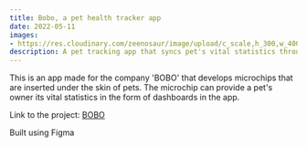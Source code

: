 ```yaml
---
title: Bobo, a pet health tracker app
date: 2022-05-11
images:
- https://res.cloudinary.com/zeenosaur/image/upload/c_scale,h_300,w_400/v1653475906/istockphoto-1306406393-170667a_ytw9jk.jpg
description: A pet tracking app that syncs pet's vital statistics through the microchip inserted under its skin.
---
```


This is an app made for the company 'BOBO' that develops microchips that are inserted under the skin of pets. The microchip can provide a pet's owner its vital statistics in the form of dashboards in the app.

Link to the project:
[BOBO](https://www.figma.com/proto/gjaJLUYKhi9JLIKAvdsqjp/bobo?node-id=2%3A2&scaling=scale-down&page-id=0%3A1&starting-point-node-id=2%3A2&show-proto-sidebar=1)

Built using Figma